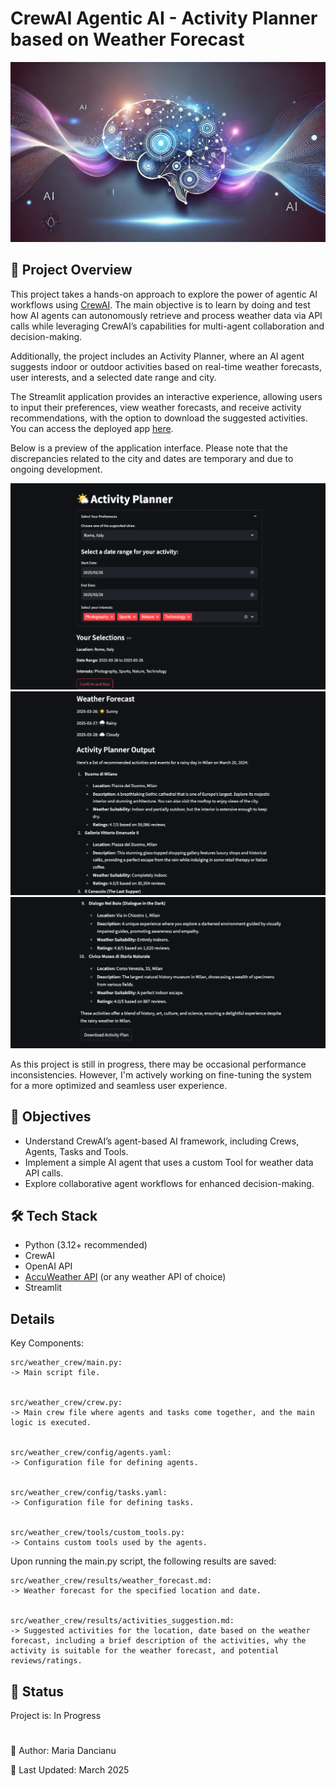 # CrewAI Agentic AI - Activity Planner based on Weather Forecast

![CrewAI Agentic AI - Weather Assistant](images/img.png)


## 📌 Project Overview


This project takes a hands-on approach to explore the power of agentic AI workflows using [CrewAI](https://www.crewai.com/). The main objective is to learn by doing and test how AI agents can autonomously retrieve and process weather data via API calls while leveraging CrewAI’s capabilities for multi-agent collaboration and decision-making.

Additionally, the project includes an Activity Planner, where an AI agent suggests indoor or outdoor activities based on real-time weather forecasts, user interests, and a selected date range and city.

The Streamlit application provides an interactive experience, allowing users to input their preferences, view weather forecasts, and receive activity recommendations, with the option to download the suggested activities. You can access the deployed app [here](https://crewai-activity-planner-aujjnndpfyz9lpfzkxvlmg.streamlit.app/).

Below is a preview of the application interface. Please note that the discrepancies related to the city and dates are temporary and due to ongoing development.

![](images/activity_planner_1.png)
![](images/activity_planner_2.png)
![](images/activity_planner_3.png)

As this project is still in progress, there may be occasional performance inconsistencies. However, I'm actively working on fine-tuning the system for a more optimized and seamless user experience.

## 🎯 Objectives

- Understand CrewAI’s agent-based AI framework, including Crews, Agents, Tasks and Tools.
- Implement a simple AI agent that uses a custom Tool for weather data API calls.
- Explore collaborative agent workflows for enhanced decision-making.

## 🛠️ Tech Stack

- Python (3.12+ recommended)
- CrewAI
- OpenAI API
- [AccuWeather API](https://developer.accuweather.com/) (or any weather API of choice)
- Streamlit


## Details

Key Components:

    src/weather_crew/main.py:
    -> Main script file.


    src/weather_crew/crew.py:
    -> Main crew file where agents and tasks come together, and the main logic is executed.


    src/weather_crew/config/agents.yaml:
    -> Configuration file for defining agents.


    src/weather_crew/config/tasks.yaml:
    -> Configuration file for defining tasks.


    src/weather_crew/tools/custom_tools.py:
    -> Contains custom tools used by the agents.

Upon running the main.py script, the following results are saved:

    src/weather_crew/results/weather_forecast.md:
    -> Weather forecast for the specified location and date.


    src/weather_crew/results/activities_suggestion.md:
    -> Suggested activities for the location, date based on the weather forecast, including a brief description of the activities, why the activity is suitable for the weather forecast, and potential reviews/ratings.

## 🔄 Status

Project is: In Progress


#

📝 Author: Maria Dancianu

📅 Last Updated: March 2025
